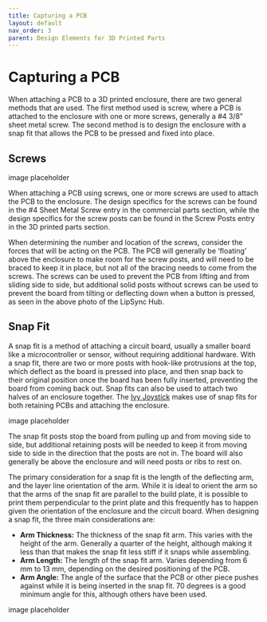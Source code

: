 ```yaml
---
title: Capturing a PCB
layout: default
nav_order: 3
parent: Design Elements for 3D Printed Parts
---
```


# Capturing a PCB

When attaching a PCB to a 3D printed enclosure, there are two general methods that are used. The first method used is screw, where a PCB is attached to the enclosure with one or more screws, generally a #4 3/8” sheet metal screw. The second method is to design the enclosure with a snap fit that allows the PCB to be pressed and fixed into place.

## Screws

image placeholder

When attaching a PCB using screws, one or more screws are used to attach the PCB to the enclosure. The design specifics for the screws can be found in the #4 Sheet Metal Screw entry in the commercial parts section, while the design specifics for the screw posts can be found in the Screw Posts entry in the 3D printed parts section.

When determining the number and location of the screws, consider the forces that will be acting on the PCB. The PCB will generally be ‘floating’ above the enclosure to make room for the screw posts, and will need to be braced to keep it in place, but not all of the bracing needs to come from the screws. The screws can be used to prevent the PCB from lifting and from sliding side to side, but additional solid posts without screws can be used to prevent the board from tilting or deflecting down when a button is pressed, as seen in the above photo of the LipSync Hub.

## Snap Fit

A snap fit is a method of attaching a circuit board, usually a smaller board like a microcontroller or sensor, without requiring additional hardware. With a snap fit, there are two or more posts with hook-like protrusions at the top, which deflect as the board is pressed into place, and then snap back to their original position once the board has been fully inserted, preventing the board from coming back out. Snap fits can also be used to attach two halves of an enclosure together. The [Ivy Joystick](https://github.com/makersmakingchange/Ivy-Nunchuck-Joystick-Adapter) makes use of snap fits for both retaining PCBs and attaching the enclosure.

image placeholder

The snap fit posts stop the board from pulling up and from moving side to side, but additional retaining posts will be needed to keep it from moving side to side in the direction that the posts are not in. The board will also generally be above the enclosure and will need posts or ribs to rest on.

The primary consideration for a snap fit is the length of the deflecting arm, and the layer line orientation of the arm. While it is ideal to orient the arm so that the arms of the snap fit are parallel to the build plate, it is possible to print them perpendicular to the print plate and this frequently has to happen given the orientation of the enclosure and the circuit board. When designing a snap fit, the three main considerations are:

- **Arm Thickness:** The thickness of the snap fit arm. This varies with the height of the arm. Generally a quarter of the height, although making it less than that makes the snap fit less stiff if it snaps while assembling.
- **Arm Length:** The length of the snap fit arm. Varies depending from 6 mm to 13 mm, depending on the desired positioning of the PCB.
- **Arm Angle:** The angle of the surface that the PCB or other piece pushes against while it is being inserted in the snap fit. 70 degrees is a good minimum angle for this, although others have been used.

image placeholder